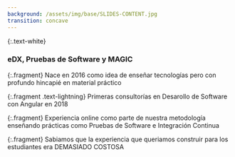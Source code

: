 ```yaml
---
background: /assets/img/base/SLIDES-CONTENT.jpg
transition: concave
---
```


{:.text-white}
### eDX, Pruebas de Software y MAGIC

{:.fragment}
Nace en 2016 como idea de enseñar tecnologías pero con profundo hincapié en material práctico

{:.fragment .text-lightning}
Primeras consultorías en Desarollo de Software con Angular en 2018

{:.fragment}
Experiencia online como parte de nuestra metodología enseñando prácticas como <span class="text-purple">Pruebas de Software e Integración Continua</span>

{:.fragment}
Sabiamos que la experiencia que queriamos construir para los estudiantes era 
 <span class="text-tomato">DEMASIADO COSTOSA</span>
